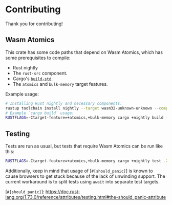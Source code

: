 # Contributing

Thank you for contributing!

## Wasm Atomics

This crate has some code paths that depend on Wasm Atomics, which has some prerequisites to compile:
- Rust nightly
- The `rust-src` component.
- Cargo's [`build-std`].
- The `atomics` and `bulk-memory` target features.

Example usage:
```sh
# Installing Rust nightly and necessary components:
rustup toolchain install nightly --target wasm32-unknown-unknown --component rust-src
# Example `cargo build` usage:
RUSTFLAGS=-Ctarget-feature=+atomics,+bulk-memory cargo +nightly build -Zbuild-std=panic_abort,std --target wasm32-unknown-unknown
```

## Testing

Tests are run as usual, but tests that require Wasm Atomics can be run like this:
```sh
RUSTFLAGS=-Ctarget-feature=+atomics,+bulk-memory cargo +nightly test -Zbuild-std=panic_abort,std --target wasm32-unknown-unknown
```

Additionally, keep in mind that usage of [`#[should_panic]`] is known to cause browsers to get stuck because of the lack of unwinding support.
The current workaround is to split tests using `await` into separate test targets.

[`build-std`]: https://doc.rust-lang.org/1.73.0/cargo/reference/unstable.html#build-std
[`#[should_panic]`]: https://doc.rust-lang.org/1.73.0/reference/attributes/testing.html#the-should_panic-attribute

